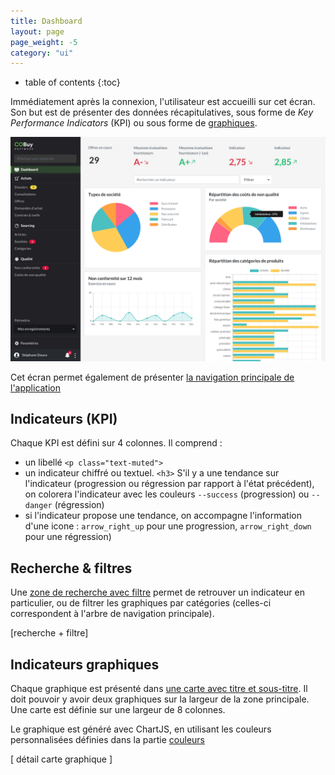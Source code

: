 ```yaml
---
title: Dashboard
layout: page
page_weight: -5
category: "ui"
---
```

* table of contents
{:toc}

Immédiatement après la connexion, l'utilisateur est accueilli sur cet écran. Son but est de présenter des données récapitulatives, sous forme de _Key Performance Indicators_ (KPI) ou sous forme de [graphiques](ui.graphiques.html).

![ecran](assets/images/2.1-dashboard.png)

Cet écran permet également de présenter [la navigation principale de l'application](ux.navigation.html#navigation-principale-sidebar)

## Indicateurs (KPI) ##

Chaque KPI est défini sur 4 colonnes. Il comprend :
- un libellé `<p class="text-muted">`
- un indicateur chiffré ou textuel. `<h3>` S'il y a une tendance sur l'indicateur (progression ou régression par rapport à l'état précédent), on colorera l'indicateur avec les couleurs `--success` (progression) ou `--danger` (régression)
- si l'indicateur propose une tendance, on accompagne l'information d'une icone : `arrow_right_up` pour une progression, `arrow_right_down` pour une régression)

## Recherche & filtres ##

Une [zone de recherche avec filtre](ux.recherche.html#recherche-contextuelle) permet de retrouver un indicateur en particulier, ou de filtrer les graphiques par catégories (celles-ci correspondent à l'arbre de navigation principale).

[recherche + filtre]

## Indicateurs graphiques ##

Chaque graphique est présenté dans [une carte avec titre et sous-titre](https://getbootstrap.com/docs/4.5/components/card/#titles-text-and-links). Il doit pouvoir y avoir deux graphiques sur la largeur de la zone principale. Une carte est définie sur une largeur de 8 colonnes. 

Le graphique est généré avec ChartJS, en utilisant les couleurs personnalisées définies dans la partie [couleurs](ui.couleurs.html)

[ détail carte graphique ]


